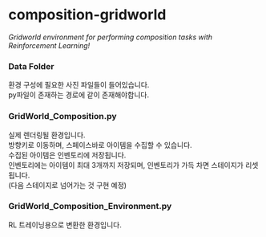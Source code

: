 # composition-gridworld
*Gridworld environment for performing composition tasks with Reinforcement Learning!*
<br/>

### Data Folder
환경 구성에 필요한 사진 파일들이 들어있습니다.<br/>
py파일이 존재하는 경로에 같이 존재해야합니다.<br/>

### GridWorld_Composition.py
실제 렌더링될 환경입니다.<br/>
방향키로 이동하며, 스페이스바로 아이템을 수집할 수 있습니다.<br/>
수집된 아이템은 인벤토리에 저장됩니다.<br/>
인벤토리에는 아이템이 최대 3개까지 저장되며, 인벤토리가 가득 차면 스테이지가 리셋됩니다.<br/>
(다음 스테이지로 넘어가는 것 구현 예정)<br/>

### GridWorld_Composition_Environment.py
RL 트레이닝용으로 변환한 환경입니다.<br/>
